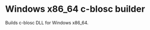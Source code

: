 Windows x86_64 c-blosc builder
==============================

Builds c-blosc DLL for Windows x86_64.

